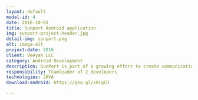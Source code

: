```yaml
---
layout: default
modal-id: 4
date: 2016-10-01
title: Sunport Android application
img: sunport-project-header.jpg
detail-img: sunport.png
alt: image-alt
project-date: 2016
client: Veeyah LLC
category: Android Development
description: SunPort is part of a growing effort to create communication between energy producers and consumers. It’s the world’s first smart grid solar delivery device and it’s the easiest way to get solar energy. After it was successfully founded on Kickstarter in August 2015, the mobile app development started for both Android and iOS. <p>The application reads the information from a dedicated hardware device in the background through BLE and uses its data to show various usage information of the selected consumers (e.g fridge, TV) </p>
responsibility: Teamleader of 2 developers
technologies: JAVA
download-android: https://goo.gl/x8igCD

---
```

